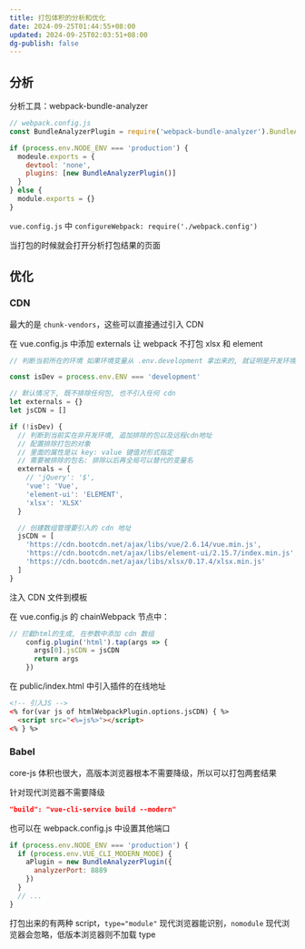 ```yaml
---
title: 打包体积的分析和优化
date: 2024-09-25T01:44:55+08:00
updated: 2024-09-25T02:03:51+08:00
dg-publish: false
---
```


## 分析

分析工具：webpack-bundle-analyzer

```js
// webpack.config.js
const BundleAnalyzerPlugin = require('webpack-bundle-analyzer').BundleAnalyzerPlugin

if (process.env.NODE_ENV === 'production') {
  modeule.exports = {
    devtool: 'none',
    plugins: [new BundleAnalyzerPlugin()]
  }
} else {
  module.exports = {}
}
```

`vue.config.js` 中 `configureWebpack: require('./webpack.config')`

当打包的时候就会打开分析打包结果的页面

## 优化

### CDN

最大的是 `chunk-vendors`，这些可以直接通过引入 CDN

在 vue.config.js 中添加 externals 让 webpack 不打包 xlsx 和 element

```js
// 判断当前所在的环境 如果环境变量从 .env.development 拿出来的, 就证明是开发环境

const isDev = process.env.ENV === 'development'

// 默认情况下, 既不排除任何包, 也不引入任何 cdn
let externals = {}
let jsCDN = []

if (!isDev) {
  // 判断到当前实在非开发环境, 追加排除的包以及远程cdn地址
  // 配置排除打包的对象
  // 里面的属性是以 key: value 键值对形式指定
  // 需要被排除的包名: 排除以后再全局可以替代的变量名
  externals = {
    // 'jQuery': '$',
    'vue': 'Vue',
    'element-ui': 'ELEMENT',
    'xlsx': 'XLSX'
  }

  // 创建数组管理要引入的 cdn 地址
  jsCDN = [
    'https://cdn.bootcdn.net/ajax/libs/vue/2.6.14/vue.min.js',
    'https://cdn.bootcdn.net/ajax/libs/element-ui/2.15.7/index.min.js',
    'https://cdn.bootcdn.net/ajax/libs/xlsx/0.17.4/xlsx.min.js'
  ]
}
```

注入 CDN 文件到模板

在 vue.config.js 的 chainWebpack 节点中：

```js
// 拦截html的生成, 在参数中添加 cdn 数组
    config.plugin('html').tap(args => {
      args[0].jsCDN = jsCDN
      return args
    })
```

在 public/index.html 中引入插件的在线地址

```html
<!-- 引入JS -->
<% for(var js of htmlWebpackPlugin.options.jsCDN) { %>
  <script src="<%=js%>"></script>
<% } %>
```

### Babel

core-js 体积也很大，高版本浏览器根本不需要降级，所以可以打包两套结果

针对现代浏览器不需要降级

```json
"build": "vue-cli-service build --modern"
```

也可以在 webpack.config.js 中设置其他端口

```js
if (process.env.NODE_ENV === 'production') {
  if (process.env.VUE_CLI_MODERN_MODE) {
    aPlugin = new BundleAnalyzerPlugin({
      analyzerPort: 8889
    })
  }
  // ...
} 
```

打包出来的有两种 script，`type="module"` 现代浏览器能识别，`nomodule` 现代浏览器会忽略，低版本浏览器则不加载 type

